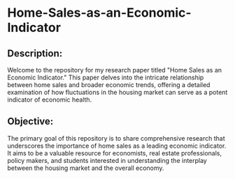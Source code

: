 # Home-Sales-as-an-Economic-Indicator

## Description:

Welcome to the repository for my research paper titled "Home Sales as an Economic Indicator." This paper delves into the intricate relationship between home sales and broader economic trends, offering a detailed examination of how fluctuations in the housing market can serve as a potent indicator of economic health.

## Objective:

The primary goal of this repository is to share comprehensive research that underscores the importance of home sales as a leading economic indicator. It aims to be a valuable resource for economists, real estate professionals, policy makers, and students interested in understanding the interplay between the housing market and the overall economy.
